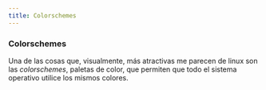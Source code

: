 ```yaml
---
title: Colorschemes
---
```


### Colorschemes

Una de las cosas que, visualmente, más atractivas me parecen de linux son las *colorschemes*, paletas de color, que permiten que todo el sistema operativo utilice los mismos colores.
